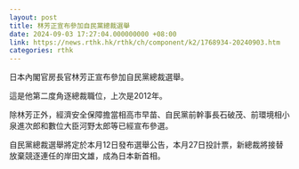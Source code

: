 ```yaml
---
layout: post
title: 林芳正宣布參加自民黨總裁選舉
date: 2024-09-03 17:27:04.000000000 +08:00
link: https://news.rthk.hk/rthk/ch/component/k2/1768934-20240903.htm
categories: rthk
---
```


日本內閣官房長官林芳正宣布參加自民黨總裁選舉。

這是他第二度角逐總裁職位，上次是2012年。

除林芳正外，經濟安全保障擔當相高市早苗、自民黨前幹事長石破茂、前環境相小泉進次郎和數位大臣河野太郎等已經宣布參選。

自民黨總裁選舉將定於本月12日發布選舉公告，本月27日投計票，新總裁將接替放棄競逐連任的岸田文雄，成為日本新首相。
